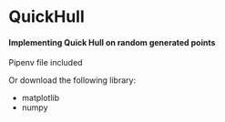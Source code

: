 # QuickHull
#### Implementing Quick Hull on random generated points

Pipenv file included 

Or download the following library:
* matplotlib
* numpy
